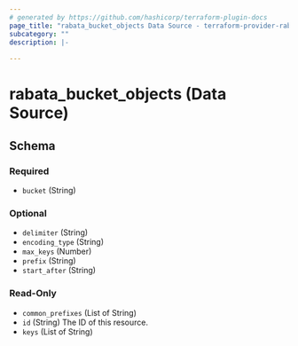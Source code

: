 ```yaml
---
# generated by https://github.com/hashicorp/terraform-plugin-docs
page_title: "rabata_bucket_objects Data Source - terraform-provider-rabata"
subcategory: ""
description: |-
  
---
```


# rabata_bucket_objects (Data Source)





<!-- schema generated by tfplugindocs -->
## Schema

### Required

- `bucket` (String)

### Optional

- `delimiter` (String)
- `encoding_type` (String)
- `max_keys` (Number)
- `prefix` (String)
- `start_after` (String)

### Read-Only

- `common_prefixes` (List of String)
- `id` (String) The ID of this resource.
- `keys` (List of String)
